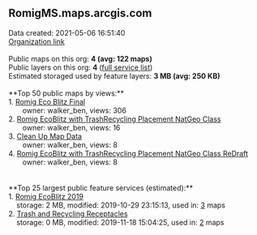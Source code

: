 <h2>RomigMS.maps.arcgis.com</h2> Data created: 2021-05-06 16:51:40 <br /><a target='new' href='https://RomigMS.maps.arcgis.com'>Organization link</a><br /><br />Public maps on this org: <b>4 (avg: 122 maps)</b><br />Public layers on this org: <b>4 </b>(<a target='new' href='https://services.arcgis.com/eJLvjSCQ4I9kMV61/ArcGIS/rest/services'>full service list</a>)<br />Estimated storaged used by feature layers: <b>3 MB (avg: 250 KB)</b><br /><br />**Top 50 public maps by views:**<br />  1. <a target='new' href='https://www.arcgis.com/home/item.html?id=04d8e278778a4dcca7b5b7c0f68a3887'>Romig Eco Blitz Final</a> <br />  &nbsp;&nbsp;&nbsp;&nbsp; &nbsp;&nbsp;owner: walker_ben, views: 306<br />  2. <a target='new' href='https://www.arcgis.com/home/item.html?id=d9b735babe1c4aa49fe5097a2e00356f'>Romig EcoBlitz with TrashRecycling Placement NatGeo Class</a> <br />  &nbsp;&nbsp;&nbsp;&nbsp; &nbsp;&nbsp;owner: walker_ben, views: 16<br />  3. <a target='new' href='https://www.arcgis.com/home/item.html?id=b5f50fbeed5245a789636276dae8342a'>Clean Up Map  Data</a> <br />  &nbsp;&nbsp;&nbsp;&nbsp; &nbsp;&nbsp;owner: walker_ben, views: 8<br />  4. <a target='new' href='https://www.arcgis.com/home/item.html?id=d738ffe9fb9349bbad59fa12d5be05c7'>Romig EcoBlitz with TrashRecycling Placement NatGeo Class ReDraft</a> <br />  &nbsp;&nbsp;&nbsp;&nbsp; &nbsp;&nbsp;owner: walker_ben, views: 8<br /><br /><br />**Top 25 largest public feature services (estimated):**<br /> 1. <a target='new' href='https://www.arcgis.com/home/item.html?id=87de7beb092b4effbb25f4d41ca1710d'>Romig EcoBlitz 2019</a><br /> &nbsp;&nbsp;&nbsp;&nbsp;storage: 2 MB, modified: 2019-10-29 23:15:13,  used in: <a target='new' href='https://ed-ind-tb.s3-us-west-1.amazonaws.com/ADI/87de7beb092b4effbb25f4d41ca1710d.html'> 3</a> maps<br /> 2. <a target='new' href='https://www.arcgis.com/home/item.html?id=c9154fadc77b4be3ba46824016b2f514'>Trash and Recycling Receptacles</a><br /> &nbsp;&nbsp;&nbsp;&nbsp;storage: 0 MB, modified: 2019-11-18 15:04:25,  used in: <a target='new' href='https://ed-ind-tb.s3-us-west-1.amazonaws.com/ADI/c9154fadc77b4be3ba46824016b2f514.html'> 2</a> maps<br />